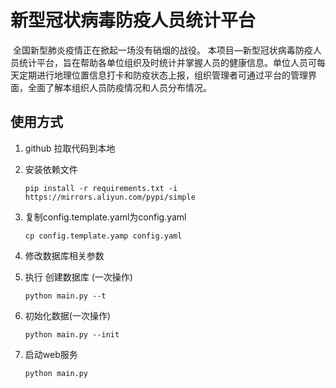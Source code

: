 # 新型冠状病毒防疫人员统计平台

​    全国新型肺炎疫情正在掀起一场没有硝烟的战役。 本项目—新型冠状病毒防疫人员统计平台，旨在帮助各单位组织及时统计并掌握人员的健康信息。单位人员可每天定期进行地理位置信息打卡和防疫状态上报，组织管理者可通过平台的管理界面，全面了解本组织人员防疫情况和人员分布情况。

## 使用方式

1. github 拉取代码到本地

2. 安装依赖文件

    ```shell
    pip install -r requirements.txt -i https://mirrors.aliyun.com/pypi/simple
    ```

3. 复制config.template.yaml为config.yaml

    ```shell
    cp config.template.yamp config.yaml
    ```

4. 修改数据库相关参数

5. 执行 创建数据库 (一次操作)
   
    ```shell
    python main.py --t 
    ```
    
6. 初始化数据(一次操作)

    ```shell
    python main.py --init
    ```

7. 启动web服务
   
    ```shell
    python main.py 
    ```
